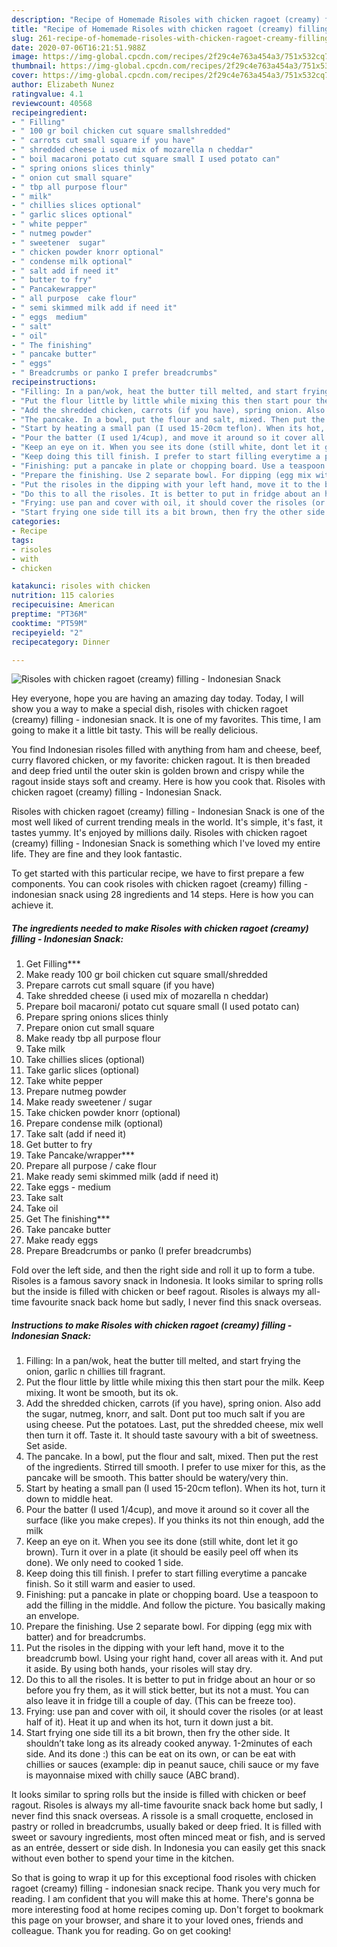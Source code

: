```yaml
---
description: "Recipe of Homemade Risoles with chicken ragoet (creamy) filling - Indonesian Snack"
title: "Recipe of Homemade Risoles with chicken ragoet (creamy) filling - Indonesian Snack"
slug: 261-recipe-of-homemade-risoles-with-chicken-ragoet-creamy-filling-indonesian-snack
date: 2020-07-06T16:21:51.988Z
image: https://img-global.cpcdn.com/recipes/2f29c4e763a454a3/751x532cq70/risoles-with-chicken-ragoet-creamy-filling-indonesian-snack-recipe-main-photo.jpg
thumbnail: https://img-global.cpcdn.com/recipes/2f29c4e763a454a3/751x532cq70/risoles-with-chicken-ragoet-creamy-filling-indonesian-snack-recipe-main-photo.jpg
cover: https://img-global.cpcdn.com/recipes/2f29c4e763a454a3/751x532cq70/risoles-with-chicken-ragoet-creamy-filling-indonesian-snack-recipe-main-photo.jpg
author: Elizabeth Nunez
ratingvalue: 4.1
reviewcount: 40568
recipeingredient:
- " Filling"
- " 100 gr boil chicken cut square smallshredded"
- " carrots cut small square if you have"
- " shredded cheese i used mix of mozarella n cheddar"
- " boil macaroni potato cut square small I used potato can"
- " spring onions slices thinly"
- " onion cut small square"
- " tbp all purpose flour"
- " milk"
- " chillies slices optional"
- " garlic slices optional"
- " white pepper"
- " nutmeg powder"
- " sweetener  sugar"
- " chicken powder knorr optional"
- " condense milk optional"
- " salt add if need it"
- " butter to fry"
- " Pancakewrapper"
- " all purpose  cake flour"
- " semi skimmed milk add if need it"
- " eggs  medium"
- " salt"
- " oil"
- " The finishing"
- " pancake butter"
- " eggs"
- " Breadcrumbs or panko I prefer breadcrumbs"
recipeinstructions:
- "Filling: In a pan/wok, heat the butter till melted, and start frying the onion, garlic n chillies till fragrant."
- "Put the flour little by little while mixing this then start pour the milk. Keep mixing. It wont be smooth, but its ok."
- "Add the shredded chicken, carrots (if you have), spring onion. Also add the sugar, nutmeg, knorr, and salt. Dont put too much salt if you are using cheese. Put the potatoes. Last, put the shredded cheese, mix well then turn it off. Taste it. It should taste savoury with a bit of sweetness. Set aside."
- "The pancake. In a bowl, put the flour and salt, mixed. Then put the rest of the ingredients. Stirred till smooth. I prefer to use mixer for this, as the pancake will be smooth. This batter should be watery/very thin."
- "Start by heating a small pan (I used 15-20cm teflon). When its hot, turn it down to middle heat."
- "Pour the batter (I used 1/4cup), and move it around so it cover all the surface (like you make crepes). If you thinks its not thin enough, add the milk"
- "Keep an eye on it. When you see its done (still white, dont let it go brown). Turn it over in a plate (it should be easily peel off when its done). We only need to cooked 1 side."
- "Keep doing this till finish. I prefer to start filling everytime a pancake finish. So it still warm and easier to used."
- "Finishing: put a pancake in plate or chopping board. Use a teaspoon to add the filling in the middle. And follow the picture. You basically making an envelope."
- "Prepare the finishing. Use 2 separate bowl. For dipping (egg mix with batter) and for breadcrumbs."
- "Put the risoles in the dipping with your left hand, move it to the breadcrumb bowl. Using your right hand, cover all areas with it. And put it aside. By using both hands, your risoles will stay dry."
- "Do this to all the risoles. It is better to put in fridge about an hour or so before you fry them, as it will stick better, but its not a must. You can also leave it in fridge till a couple of day. (This can be freeze too)."
- "Frying: use pan and cover with oil, it should cover the risoles (or at least half of it). Heat it up and when its hot, turn it down just a bit."
- "Start frying one side till its a bit brown, then fry the other side. It shouldn’t take long as its already cooked anyway. 1-2minutes of each side. And its done :) this can be eat on its own, or can be eat with chillies or sauces (example: dip in peanut sauce, chili sauce or my fave is mayonnaise mixed with chilly sauce (ABC brand)."
categories:
- Recipe
tags:
- risoles
- with
- chicken

katakunci: risoles with chicken 
nutrition: 115 calories
recipecuisine: American
preptime: "PT36M"
cooktime: "PT59M"
recipeyield: "2"
recipecategory: Dinner

---
```



![Risoles with chicken ragoet (creamy) filling - Indonesian Snack](https://img-global.cpcdn.com/recipes/2f29c4e763a454a3/751x532cq70/risoles-with-chicken-ragoet-creamy-filling-indonesian-snack-recipe-main-photo.jpg)

Hey everyone, hope you are having an amazing day today. Today, I will show you a way to make a special dish, risoles with chicken ragoet (creamy) filling - indonesian snack. It is one of my favorites. This time, I am going to make it a little bit tasty. This will be really delicious.

You find Indonesian risoles filled with anything from ham and cheese, beef, curry flavored chicken, or my favorite: chicken ragout. It is then breaded and deep fried until the outer skin is golden brown and crispy while the ragout inside stays soft and creamy. Here is how you cook that. Risoles with chicken ragoet (creamy) filling - Indonesian Snack.

Risoles with chicken ragoet (creamy) filling - Indonesian Snack is one of the most well liked of current trending meals in the world. It's simple, it's fast, it tastes yummy. It's enjoyed by millions daily. Risoles with chicken ragoet (creamy) filling - Indonesian Snack is something which I've loved my entire life. They are fine and they look fantastic.


To get started with this particular recipe, we have to first prepare a few components. You can cook risoles with chicken ragoet (creamy) filling - indonesian snack using 28 ingredients and 14 steps. Here is how you can achieve it.

<!--inarticleads1-->

##### The ingredients needed to make Risoles with chicken ragoet (creamy) filling - Indonesian Snack:

1. Get  Filling***
1. Make ready  100 gr boil chicken cut square small/shredded
1. Prepare  carrots cut small square (if you have)
1. Take  shredded cheese (i used mix of mozarella n cheddar)
1. Prepare  boil macaroni/ potato cut square small (I used potato can)
1. Prepare  spring onions slices thinly
1. Prepare  onion cut small square
1. Make ready  tbp all purpose flour
1. Take  milk
1. Take  chillies slices (optional)
1. Take  garlic slices (optional)
1. Take  white pepper
1. Prepare  nutmeg powder
1. Make ready  sweetener / sugar
1. Take  chicken powder knorr (optional)
1. Prepare  condense milk (optional)
1. Take  salt (add if need it)
1. Get  butter to fry
1. Take  Pancake/wrapper***
1. Prepare  all purpose / cake flour
1. Make ready  semi skimmed milk (add if need it)
1. Take  eggs - medium
1. Take  salt
1. Take  oil
1. Get  The finishing***
1. Take  pancake butter
1. Make ready  eggs
1. Prepare  Breadcrumbs or panko (I prefer breadcrumbs)


Fold over the left side, and then the right side and roll it up to form a tube. Risoles is a famous savory snack in Indonesia. It looks similar to spring rolls but the inside is filled with chicken or beef ragout. Risoles is always my all-time favourite snack back home but sadly, I never find this snack overseas. 

<!--inarticleads2-->

##### Instructions to make Risoles with chicken ragoet (creamy) filling - Indonesian Snack:

1. Filling: In a pan/wok, heat the butter till melted, and start frying the onion, garlic n chillies till fragrant.
1. Put the flour little by little while mixing this then start pour the milk. Keep mixing. It wont be smooth, but its ok.
1. Add the shredded chicken, carrots (if you have), spring onion. Also add the sugar, nutmeg, knorr, and salt. Dont put too much salt if you are using cheese. Put the potatoes. Last, put the shredded cheese, mix well then turn it off. Taste it. It should taste savoury with a bit of sweetness. Set aside.
1. The pancake. In a bowl, put the flour and salt, mixed. Then put the rest of the ingredients. Stirred till smooth. I prefer to use mixer for this, as the pancake will be smooth. This batter should be watery/very thin.
1. Start by heating a small pan (I used 15-20cm teflon). When its hot, turn it down to middle heat.
1. Pour the batter (I used 1/4cup), and move it around so it cover all the surface (like you make crepes). If you thinks its not thin enough, add the milk
1. Keep an eye on it. When you see its done (still white, dont let it go brown). Turn it over in a plate (it should be easily peel off when its done). We only need to cooked 1 side.
1. Keep doing this till finish. I prefer to start filling everytime a pancake finish. So it still warm and easier to used.
1. Finishing: put a pancake in plate or chopping board. Use a teaspoon to add the filling in the middle. And follow the picture. You basically making an envelope.
1. Prepare the finishing. Use 2 separate bowl. For dipping (egg mix with batter) and for breadcrumbs.
1. Put the risoles in the dipping with your left hand, move it to the breadcrumb bowl. Using your right hand, cover all areas with it. And put it aside. By using both hands, your risoles will stay dry.
1. Do this to all the risoles. It is better to put in fridge about an hour or so before you fry them, as it will stick better, but its not a must. You can also leave it in fridge till a couple of day. (This can be freeze too).
1. Frying: use pan and cover with oil, it should cover the risoles (or at least half of it). Heat it up and when its hot, turn it down just a bit.
1. Start frying one side till its a bit brown, then fry the other side. It shouldn’t take long as its already cooked anyway. 1-2minutes of each side. And its done :) this can be eat on its own, or can be eat with chillies or sauces (example: dip in peanut sauce, chili sauce or my fave is mayonnaise mixed with chilly sauce (ABC brand).


It looks similar to spring rolls but the inside is filled with chicken or beef ragout. Risoles is always my all-time favourite snack back home but sadly, I never find this snack overseas. A rissole is a small croquette, enclosed in pastry or rolled in breadcrumbs, usually baked or deep fried. It is filled with sweet or savoury ingredients, most often minced meat or fish, and is served as an entrée, dessert or side dish. In Indonesia you can easily get this snack without even bother to spend your time in the kitchen. 

So that is going to wrap it up for this exceptional food risoles with chicken ragoet (creamy) filling - indonesian snack recipe. Thank you very much for reading. I am confident that you will make this at home. There's gonna be more interesting food at home recipes coming up. Don't forget to bookmark this page on your browser, and share it to your loved ones, friends and colleague. Thank you for reading. Go on get cooking!

